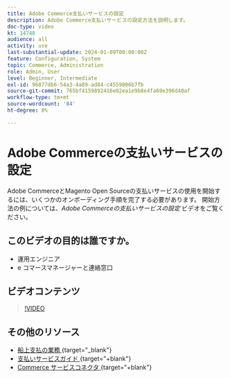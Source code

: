 ```yaml
---
title: Adobe Commerce支払いサービスの設定
description: Adobe Commerce支払いサービスの設定方法を説明します。
doc-type: video
kt: 14748
audience: all
activity: use
last-substantial-update: 2024-01-09T00:00:00Z
feature: Configuration, System
topic: Commerce, Administration
role: Admin, User
level: Beginner, Intermediate
exl-id: 96877db6-54a3-4a89-ad84-c4559806b7fb
source-git-commit: 765bf4159892416e02ea1e9b8e4fa69e396d40af
workflow-type: tm+mt
source-wordcount: '84'
ht-degree: 0%

---
```


# Adobe Commerceの支払いサービスの設定

Adobe CommerceとMagento Open Sourceの支払いサービスの使用を開始するには、いくつかのオンボーディング手順を完了する必要があります。 開始方法の例については、_Adobe Commerceの支払いサービスの設定_ ビデオをご覧ください。

## このビデオの目的は誰ですか。

- 運用エンジニア
- e コマースマネージャーと連絡窓口

## ビデオコンテンツ

>[!VIDEO](https://video.tv.adobe.com/v/3425957?learn=on)

## その他のリソース

- [ 船上支払の業務 ](https://experienceleague.adobe.com/docs/commerce-merchant-services/payment-services/get-started/onboard.html){target="_blank"}
- [ 支払いサービスガイド ](https://experienceleague.adobe.com/docs/commerce-merchant-services/payment-services/guide-overview.html){target="+blank"}
- [Commerce サービスコネクタ ](https://experienceleague.adobe.com/docs/commerce-merchant-services/user-guides/integration-services/saas.html){target="+blank"}
